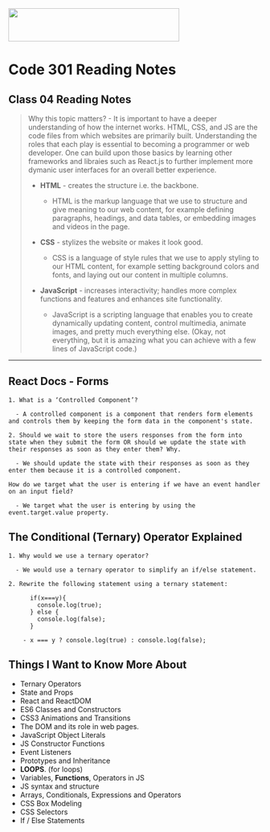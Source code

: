 <img src="https://members-csforall.imgix.net/members/logos/code-fellows-logo-horizontal-2-color-black.png" width="340" height="66">  

# Code 301 Reading Notes

## Class 04 Reading Notes

> Why this topic matters? - It is important to have a deeper understanding of how the internet works. HTML, CSS, and JS are the code files from which websites are primarily built. Understanding the roles that each play is essential to becoming a programmer or web developer. One can build upon those basics by learning other frameworks and libraies such as React.js to further implement more dymanic user interfaces for an overall better experience.
>
> - **HTML** - creates the structure i.e. the backbone.
>   - HTML is the markup language that we use to structure and give meaning to our web content, for example defining paragraphs, headings, and data tables, or embedding images and videos in the page.
> - **CSS** - stylizes the website or makes it look good.
>  
>   - CSS is a language of style rules that we use to apply styling to our HTML content, for example setting background colors and fonts, and laying out our content in multiple columns.
> - **JavaScript** - increases interactivity; handles more complex functions and features and enhances site functionality.
>  
>   - JavaScript is a scripting language that enables you to create dynamically updating content, control multimedia, animate images, and pretty much everything else. (Okay, not everything, but it is amazing what you can achieve with a few lines of JavaScript code.)
>  
---

## React Docs - Forms

```
1. What is a ‘Controlled Component’?

  - A controlled component is a component that renders form elements and controls them by keeping the form data in the component's state.

2. Should we wait to store the users responses from the form into state when they submit the form OR should we update the state with their responses as soon as they enter them? Why.

  - We should update the state with their responses as soon as they enter them because it is a controlled component.

How do we target what the user is entering if we have an event handler on an input field?

  - We target what the user is entering by using the event.target.value property.

```

## The Conditional (Ternary) Operator Explained

```
1. Why would we use a ternary operator?

  - We would use a ternary operator to simplify an if/else statement.

2. Rewrite the following statement using a ternary statement:

      if(x===y){
        console.log(true);
      } else {
        console.log(false);
      }

    - x === y ? console.log(true) : console.log(false);
```

## Things I Want to Know More About

- Ternary Operators
- State and Props
- React and ReactDOM
- ES6 Classes and Constructors
- CSS3 Animations and Transitions
- The DOM and its role in web pages.
- JavaScript Object Literals
- JS Constructor Functions
- Event Listeners
- Prototypes and Inheritance
- **LOOPS**. (for loops)
- Variables, **Functions**, Operators in JS
- JS syntax and structure
- Arrays, Conditionals, Expressions and Operators
- CSS Box Modeling
- CSS Selectors
- If / Else Statements
